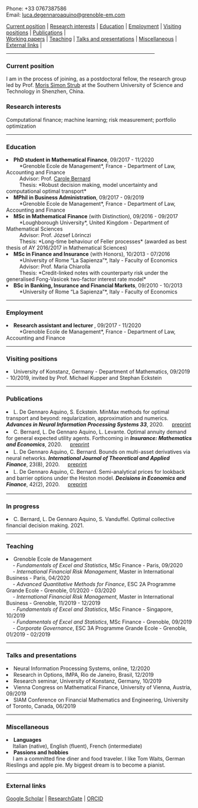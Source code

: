 <link rel="stylesheet" href="https://cdnjs.cloudflare.com/ajax/libs/font-awesome/5.15.2/css/all.min.css">

Phone: +33 0767387586 <br>
Email: luca.degennaroaquino@grenoble-em.com <br>


<div>
  <a href="#current-position">Current position</a> | <a href="#research-interests">Research interests</a> | <a href="#education">Education</a> | <a href="#employment">Employment</a> | <a href="#visiting-positions">Visiting positions</a> | <a href="#publications">Publications</a> | 
  </div>
  <div>
   <a href="#working-papers">Working papers</a> | <a href="#teaching">Teaching</a> | <a href="#talks-and-presentations">Talks and presentations</a> | <a href="#miscellaneous">Miscellaneous</a> |  <a href="#external-links">External links</a> |
  </div>

<hr width="80%">

<!--- <a href="https://raw.githubusercontent.com/luca-dga/-/master/CV_LucaDGA.pdf" target="_blank">Download CV</a>  --->

<!--- <hr width="25%"> --->   
### **Current position**
I am in the process of joining, as a postdoctoral fellow, the research group led by Prof. <a href="https://sites.google.com/view/morisstrub/home" target="_blank">Moris Simon Strub</a> at the Southern University of Science and Technology in Shenzhen, China. <br>

### **Research interests**
Computational finance; machine learning; risk measurement; portfolio optimization

<hr width="100%">

### **Education**

 <li><b>PhD student in Mathematical Finance</b>, 09/2017 - 11/2020  <br></li> 
 &emsp; &emsp; *Grenoble Ecole de Management*, France - Department of Law, Accounting and Finance <br>
 &emsp; &emsp; Advisor: Prof. <a href="http://www.carole.bernard.free.fr/" target="_blank">Carole Bernard</a> <br>
 &emsp; &emsp; Thesis: *Robust decision making, model uncertainty and computational optimal transport*

<li><b>MPhil in Business Administration</b>, 09/2017 - 09/2019 </li> 
&emsp; &emsp; *Grenoble Ecole de Management*, France - Department of Law, Accounting and Finance 	  

<li><b>MSc in Mathematical Finance</b> (with Distinction), 09/2016 - 09/2017 </li>
&emsp; &emsp; *Loughborough University*, United Kingdom - Department of Mathematical Sciences <br>
&emsp; &emsp; Advisor: Prof. József Lörinczi <br>
&emsp; &emsp; Thesis: *Long-time behaviour of Feller processes* (awarded as best thesis of AY 2016/2017 in Mathematical Sciences)

<li><b>MSc in Finance and Insurance</b> (with Honors), 10/2013 - 07/2016 </li>
&emsp; &emsp; *University of Rome “La Sapienza”*, Italy - Faculty of Economics <br>
&emsp; &emsp; Advisor: Prof. Maria Chiarolla <br>
&emsp; &emsp; Thesis: *Credit-linked notes with counterparty risk under the generalised Fong-Vasicek two-factor interest rate model*
    
<li><b>BSc in Banking, Insurance and Financial Markets</b>, 09/2010 - 10/2013 </li> 
&emsp; &emsp; *University of Rome “La Sapienza”*, Italy - Faculty of Economics
   
<hr width="100%">

### **Employment**

<li><b>Research assistant and lecturer </b>, 09/2017 - 11/2020 </li> 
&emsp; &emsp; *Grenoble Ecole de Management*, France - Department of Law, Accounting and Finance 	  

<hr width="100%">

### **Visiting positions**

<li>University of Konstanz, Germany - Department of Mathematics, 09/2019 - 10/2019, invited by Prof. Michael Kupper and Stephan Eckstein </li>

<hr width="100%">

### **Publications**
<li style="padding-bottom: 3px;">L. De Gennaro Aquino, S. Eckstein. MinMax methods for optimal transport and beyond: regularization, approximation and numerics. <i><b> Advances in Neural Information Processing Systems 33</b></i>, 2020. &emsp; <a href="https://arxiv.org/pdf/2010.11502.pdf" target="_blank"> <i class="fas fa-project-diagram fa-xs"></i> preprint </a> </li>

<li style="padding-bottom: 3px;">C. Bernard, L. De Gennaro Aquino, L. Levante. Optimal annuity demand for general expected utility agents. Forthcoming in <i><b>Insurance: Mathematics and Economics</b></i>, 2020. &emsp; <a href="https://papers.ssrn.com/sol3/papers.cfm?abstract_id=3578370" target="_blank">  <i class="fas fa-project-diagram fa-xs"></i> preprint </a>  </li>

<li style="padding-bottom: 3px;">L. De Gennaro Aquino, C. Bernard. Bounds on multi-asset derivatives via neural networks. <i><b>International Journal of Theoretical and Applied Finance</b></i>, 23(8), 2020. &emsp; <a href="https://arxiv.org/pdf/1911.05523.pdf" target="_blank">  <i class="fas fa-project-diagram fa-xs"></i> preprint </a> </li>

<li style="padding-bottom: 3px;">L. De Gennaro Aquino, C. Bernard. Semi-analytical prices for lookback and barrier options under the Heston model. <i><b>Decisions in Economics and Finance</b></i>, 42(2), 2020. &emsp; <a href="https://www.dropbox.com/s/s8gid3ndumj8mcf/De%20Gennaro%20Aquino%20and%20Bernard%20-%20Semi-analytical%20prices%20for%20lookback%20and%20barrier%20options%20under%20the%20Heston%20model.pdf?dl=0" target="_blank">  <i class="fas fa-project-diagram fa-xs"></i> preprint </a> </li>

<hr width="100%">

### **In progress**

<li>C. Bernard, L. De Gennaro Aquino, S. Vanduffel. Optimal collective financial decision making. 2021. </li>

<hr width="100%">

### **Teaching**

<li>Grenoble Ecole de Management</li>
&emsp; - <i>Fundamentals of Excel and Statistics</i>, MSc Finance - Paris, 09/2020<br>
&emsp; - <i>International Financial Risk Management</i>, Master in International Business - Paris, 04/2020 <br>
&emsp; - <i>Advanced Quantitative Methods for Finance</i>, ESC 2A Programme Grande Ecole - Grenoble, 01/2020 - 03/2020<br>
&emsp; - <i>International Financial Risk Management</i>, Master in International Business - Grenoble, 11/2019 - 12/2019<br>
&emsp; - <i>Fundamentals of Excel and Statistics</i>, MSc Finance - Singapore, 10/2019<br>
&emsp; - <i>Fundamentals of Excel and Statistics</i>, MSc Finance - Grenoble, 09/2019<br>
&emsp; - <i>Corporate Governance</i>, ESC 3A Programme Grande Ecole - Grenoble, 01/2019 - 02/2019<br>

<hr width="100%">

### **Talks and presentations**
<li>Neural Information Processing Systems, online, 12/2020</li>
<li>Research in Options, IMPA, Rio de Janeiro, Brasil, 12/2019</li>
<li>Research seminar, University of Konstanz, Germany, 10/2019</li>
<li>Vienna Congress on Mathematical Finance, University of Vienna, Austria, 09/2019</li>
<li>SIAM Conference on Financial Mathematics and Engineering, University of Toronto, Canada, 06/2019</li>

<hr width="100%">

### **Miscellaneous**

<li><b>Languages</b></li>
&emsp; Italian (native), English (fluent), French (intermediate)

<li><b>Passions and hobbies</b></li>
&emsp; I am a committed fine diner and food traveler. I like Tom Waits, German Rieslings and apple pie. My biggest dream is to become a pianist. 

<hr width="100%">

### **External links**

<a href="https://scholar.google.it/citations?user=Jk0lgM4AAAAJ&hl=it&oi=ao" target="_blank">Google Scholar</a> | 
<a href="https://www.researchgate.net/profile/Luca_De_Gennaro_Aquino" target="_blank">ResearchGate</a> |
<a href="https://orcid.org/0000-0001-5377-5385" target="_blank">ORCID</a> 
